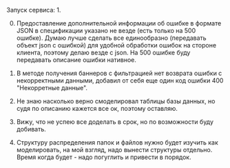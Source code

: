 Запуск сервиса:
1.






0. Предоставление дополнительной информации об ошибке в формате JSON в спецификации указано не везде (есть только на 500 ошибке). Думаю лучше сделать все единообразно (передавать объект json с ошибкой) для удобной обработки ошибок на стороне клиента, поэтому делаю везде с json. На 500 ошибке буду передавать описание ошибки нативное.

1. В методе получения баннеров с фильтрацией нет возврата ошибки с некорректными данными, добавил от себя еще один код ошибки 400 "Некорретные данные".

2. Не знаю насколько верно смоделировал таблицы базы данных, но судя по описанию кажется все ок, поэтому оставляю.

3. Вижу, что не успею все доделать в срок, но по возможности буду добивать.

4. Структуру распределения папок и файлов нужно будет изучить как моделировать, на мой взгляд, надо вынести структуры отдельно. Время когда будет - надо погуглить и привести в порядок.